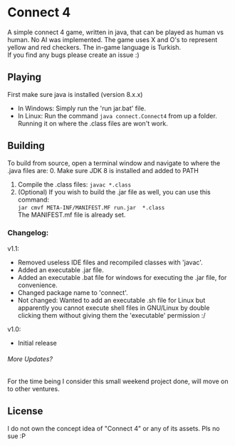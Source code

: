 # Connect 4
A simple connect 4 game, written in java, that can be played as human vs human. No AI was implemented. The game uses X and O's to represent  yellow and red checkers. The in-game language is Turkish.  
If you find any bugs please create an issue :)


## Playing
First make sure java is installed (version 8.x.x)
- In Windows: Simply run the 'run jar.bat' file.
- In Linux: Run the command ```java connect.Connect4``` from up a folder. Running it on where the .class files are won't work.  

## Building
To build from source, open a terminal window and navigate to where the .java files are:
0. Make sure JDK 8 is installed and added to PATH
1. Compile the .class files:
```javac *.class```  
2. (Optional) If you wish to build the .jar file as well, you can use this command:  
```jar cmvf META-INF/MANIFEST.MF run.jar  *.class```  
The MANIFEST.mf file is already set.


### Changelog:  
v1.1:
- Removed useless IDE files and recompiled classes with 'javac'.
- Added an executable .jar file.  
- Added an executable .bat file for windows for executing the .jar file, for convenience.  
- Changed package name to 'connect'.  
- Not changed: Wanted to add an executable .sh file for Linux but apparently you cannot execute shell files in GNU/Linux by double clicking them without giving them the 'executable' permission :/  

v1.0:  
- Initial release

###### More Updates?
For the time being I consider this small weekend project done, will move on to other ventures.

## License  
I do not own the concept idea of "Connect 4" or any of its assets. Pls no sue :P
